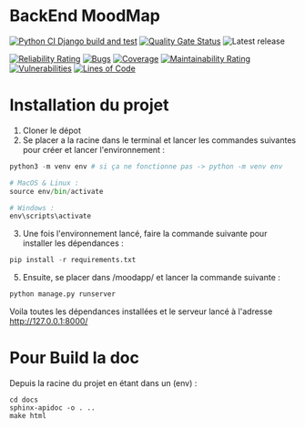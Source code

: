 # BackEnd MoodMap

[![Python CI Django build and test](https://github.com/Neptune-MIAGE/BackEnd-v2/actions/workflows/django.yml/badge.svg?branch=main)](https://github.com/Neptune-MIAGE/BackEnd-v2/actions/workflows/django.yml) [![Quality Gate Status](https://sonarcloud.io/api/project_badges/measure?project=Neptune-MIAGE_BackEnd-v2&metric=alert_status)](https://sonarcloud.io/summary/new_code?id=Neptune-MIAGE_BackEnd-v2)
![Latest release](https://img.shields.io/github/v/release/Neptune-MIAGE/BackEnd-v2)

[![Reliability Rating](https://sonarcloud.io/api/project_badges/measure?project=Neptune-MIAGE_BackEnd-v2&metric=reliability_rating)](https://sonarcloud.io/summary/new_code?id=Neptune-MIAGE_BackEnd-v2) [![Bugs](https://sonarcloud.io/api/project_badges/measure?project=Neptune-MIAGE_BackEnd-v2&metric=bugs)](https://sonarcloud.io/summary/new_code?id=Neptune-MIAGE_BackEnd-v2) [![Coverage](https://sonarcloud.io/api/project_badges/measure?project=Neptune-MIAGE_BackEnd-v2&metric=coverage)](https://sonarcloud.io/summary/new_code?id=Neptune-MIAGE_BackEnd-v2) [![Maintainability Rating](https://sonarcloud.io/api/project_badges/measure?project=Neptune-MIAGE_BackEnd-v2&metric=sqale_rating)](https://sonarcloud.io/summary/new_code?id=Neptune-MIAGE_BackEnd-v2) [![Vulnerabilities](https://sonarcloud.io/api/project_badges/measure?project=Neptune-MIAGE_BackEnd-v2&metric=vulnerabilities)](https://sonarcloud.io/summary/new_code?id=Neptune-MIAGE_BackEnd-v2) [![Lines of Code](https://sonarcloud.io/api/project_badges/measure?project=Neptune-MIAGE_BackEnd-v2&metric=ncloc)](https://sonarcloud.io/summary/new_code?id=Neptune-MIAGE_BackEnd-v2)


# Installation du projet

1. Cloner le dépot
2. Se placer a la racine dans le terminal et lancer les commandes suivantes pour créer et lancer l'environnement :
```python
python3 -m venv env # si ça ne fonctionne pas -> python -m venv env

# MacOS & Linux :
source env/bin/activate

# Windows :
env\scripts\activate
```
3. Une fois l'environnement lancé, faire la commande suivante pour installer les dépendances :
```python
pip install -r requirements.txt
```
5. Ensuite, se placer dans /moodapp/ et lancer la commande suivante :
```python
python manage.py runserver
```

Voila toutes les dépendances installées et le serveur lancé à l'adresse http://127.0.0.1:8000/

# Pour Build la doc

Depuis la racine du projet en étant dans un (env) :
```
cd docs
sphinx-apidoc -o . ..
make html
```
